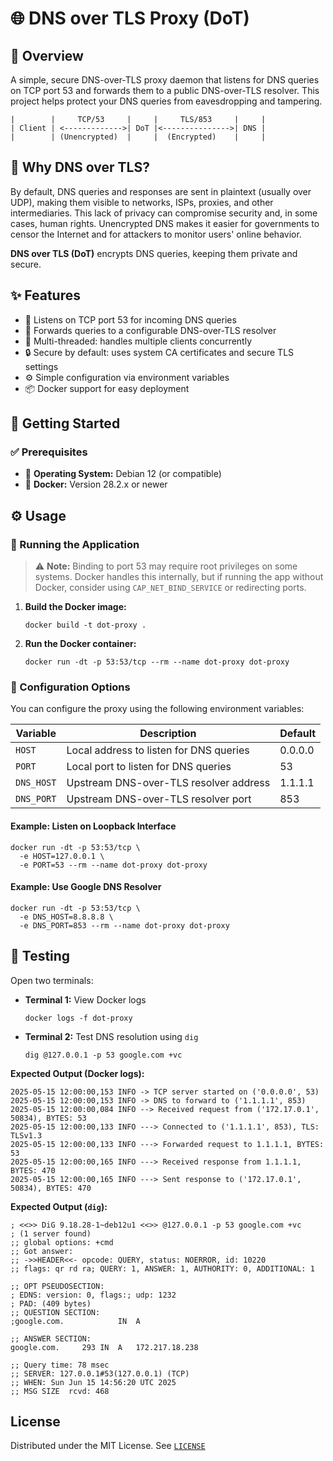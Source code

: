 # 🌐 DNS over TLS Proxy (DoT)

## 📖 Overview

A simple, secure DNS-over-TLS proxy daemon that listens for DNS queries on TCP port 53 and forwards them to a public DNS-over-TLS resolver. This project helps protect your DNS queries from eavesdropping and tampering.

```
|        |     TCP/53     |     |     TLS/853     |     |
| Client | <------------->| DoT |<--------------->| DNS |
|        | (Unencrypted)  |     |  (Encrypted)    |     |
```

## 🔐 Why DNS over TLS?

By default, DNS queries and responses are sent in plaintext (usually over UDP), making them visible to networks, ISPs, proxies, and other intermediaries. This lack of privacy can compromise security and, in some cases, human rights. Unencrypted DNS makes it easier for governments to censor the Internet and for attackers to monitor users' online behavior.

**DNS over TLS (DoT)** encrypts DNS queries, keeping them private and secure.

## ✨ Features

- 🧠 Listens on TCP port 53 for incoming DNS queries
- 🔁 Forwards queries to a configurable DNS-over-TLS resolver
- 🧵 Multi-threaded: handles multiple clients concurrently
- 🔒 Secure by default: uses system CA certificates and secure TLS settings
- ⚙️ Simple configuration via environment variables
- 📦 Docker support for easy deployment

## 🚀 Getting Started

### ✅ Prerequisites

- 🐧 **Operating System:** Debian 12 (or compatible)
- 🐳 **Docker:** Version 28.2.x or newer

## ⚙️ Usage

### 🏁 Running the Application

> ⚠️ **Note:** Binding to port 53 may require root privileges on some systems. Docker handles this internally, but if running the app without Docker, consider using `CAP_NET_BIND_SERVICE` or redirecting ports.

1. **Build the Docker image:**
   ```
   docker build -t dot-proxy .
   ```

2. **Run the Docker container:**
   ```
   docker run -dt -p 53:53/tcp --rm --name dot-proxy dot-proxy
   ```

### 🧩 Configuration Options

You can configure the proxy using the following environment variables:

| Variable   | Description                                 | Default     |
|------------|---------------------------------------------|-------------|
| `HOST`     | Local address to listen for DNS queries     | 0.0.0.0     |
| `PORT`     | Local port to listen for DNS queries        | 53          |
| `DNS_HOST` | Upstream DNS-over-TLS resolver address      | 1.1.1.1     |
| `DNS_PORT` | Upstream DNS-over-TLS resolver port         | 853         |

#### Example: Listen on Loopback Interface

```
docker run -dt -p 53:53/tcp \
  -e HOST=127.0.0.1 \
  -e PORT=53 --rm --name dot-proxy dot-proxy
```

#### Example: Use Google DNS Resolver

```
docker run -dt -p 53:53/tcp \
  -e DNS_HOST=8.8.8.8 \
  -e DNS_PORT=853 --rm --name dot-proxy dot-proxy
```

## 🧪 Testing

Open two terminals:

- **Terminal 1:** View Docker logs
   ```
   docker logs -f dot-proxy
   ```
- **Terminal 2:** Test DNS resolution using `dig`
   ```
   dig @127.0.0.1 -p 53 google.com +vc
   ```

**Expected Output (Docker logs):**
```
2025-05-15 12:00:00,153 INFO -> TCP server started on ('0.0.0.0', 53)
2025-05-15 12:00:00,153 INFO -> DNS to forward to ('1.1.1.1', 853)
2025-05-15 12:00:00,084 INFO --> Received request from ('172.17.0.1', 50834), BYTES: 53
2025-05-15 12:00:00,133 INFO ---> Connected to ('1.1.1.1', 853), TLS: TLSv1.3
2025-05-15 12:00:00,133 INFO ---> Forwarded request to 1.1.1.1, BYTES: 53
2025-05-15 12:00:00,165 INFO ---> Received response from 1.1.1.1, BYTES: 470
2025-05-15 12:00:00,165 INFO ---> Sent response to ('172.17.0.1', 50834), BYTES: 470
```

**Expected Output (`dig`):**
```
; <<>> DiG 9.18.28-1~deb12u1 <<>> @127.0.0.1 -p 53 google.com +vc
; (1 server found)
;; global options: +cmd
;; Got answer:
;; ->>HEADER<<- opcode: QUERY, status: NOERROR, id: 10220
;; flags: qr rd ra; QUERY: 1, ANSWER: 1, AUTHORITY: 0, ADDITIONAL: 1

;; OPT PSEUDOSECTION:
; EDNS: version: 0, flags:; udp: 1232
; PAD: (409 bytes)
;; QUESTION SECTION:
;google.com.			IN	A

;; ANSWER SECTION:
google.com.		293	IN	A	172.217.18.238

;; Query time: 78 msec
;; SERVER: 127.0.0.1#53(127.0.0.1) (TCP)
;; WHEN: Sun Jun 15 14:56:20 UTC 2025
;; MSG SIZE  rcvd: 468
```

## License

Distributed under the MIT License. See [`LICENSE`](LICENSE)
